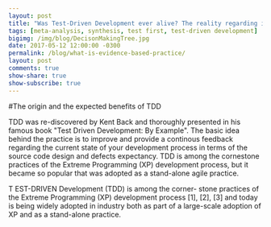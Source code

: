 ```yaml
---
layout: post
title: "Was Test-Driven Development ever alive? The reality regarding its impacts on the productivity and quality"
tags: [meta-analysis, synthesis, test first, test-driven development]
bigimg: /img/blog/DecisonMakingTree.jpg
date: 2017-05-12 12:00:00 -0300
permalink: /blog/what-is-evidence-based-practice/
layout: post
comments: true
show-share: true
show-subscribe: true
---
```


#The origin and the expected benefits of TDD

TDD was re-discovered by Kent Back and thoroughly presented in his famous book "Test Driven Development: By Example". The basic idea behind the practice is to improve and provide a continous feedback regarding the current state of your development process in terms of the source code design and defects expectancy. TDD is among the cornestone practices of the Extreme Programming (XP) development process, but it became so popular that was adopted as a stand-alone agile practice. 



T EST-DRIVEN Development (TDD) is among the corner-
stone practices of the Extreme Programming (XP)
development process [1], [2], [3] and today is being widely
adopted in industry both as part of a large-scale adoption of
XP and as a stand-alone practice.


